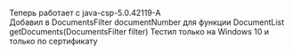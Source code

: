 Теперь работает с java-csp-5.0.42119-A <br/>
Добавил в DocumentsFilter documentNumber для функции DocumentList getDocuments(DocumentsFilter filter)
Тестил только на Windows 10 и только по сертификату